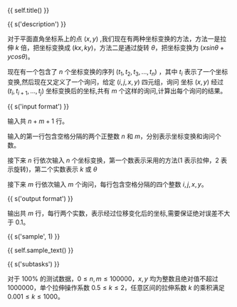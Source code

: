 {{ self.title() }}

{{ s('description') }}

对于平面直角坐标系上的点 $(x,y)$ ,我们现在有两种坐标变换的方法，方法一是拉伸 $k$ 倍，把坐标变换成 $(kx,ky)$，方法二是通过旋转 $\theta$，把坐标变换为 $(xsin\theta+ycos\theta)$。

现在有一个包含了 $n$ 个坐标变换的序列 $(t_1,t_2,t_3,...,t_n)$ ，其中 $t_i$ 表示了一个坐标变换,然后现在又定义了一个询问，给定 $(i,j,x,y)$ 四元组，询问 坐标 $(x,y)$ 经过 $(t_i,t_{i+1},...,t_j)$ 坐标变换后的坐标,共有 $m$ 个这样的询问,计算出每个询问的结果。

{{ s('input format') }}

输入共 $n+m+1$ 行。

输入的第一行包含空格分隔的两个正整数 $n$ 和 $m$，分别表示坐标变换和询问个数。

接下来 $n$ 行依次输入 $n$ 个坐标变换，第一个数表示采用的方法($1$ 表示拉伸，$2$ 表示旋转)，第二个实数表示 $k$ 或 $\theta$

接下来 $m$ 行依次输入 $m$ 个询问，每行包含空格分隔的四个整数 $i,j,x,y$。

{{ s('output format') }}

输出共 $m$ 行，每行两个实数，表示经过位移变化后的坐标,需要保证绝对误差不大于 $0.1$。

{{ s('sample', 1) }}

{{ self.sample_text() }}

{{ s('subtasks') }}

对于 $100\%$ 的测试数据，$0 \le n,m \le 100000$，$x,y$ 均为整数且绝对值不超过 $1000000$，单个拉伸操作系数 $0.5 \le k \le 2$，任意区间的拉伸系数 $k$ 的乘积满足 $0.001 \le k \le 1000$。